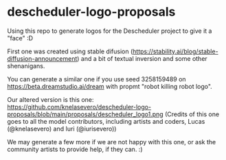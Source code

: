 # descheduler-logo-proposals

Using this repo to generate logos for the Descheduler project to give it a "face" :D

First one was created using stable difusion (https://stability.ai/blog/stable-diffusion-announcement) and a bit of textual inversion and some other shenanigans.

You can generate a similar one if you use seed 3258159489 on https://beta.dreamstudio.ai/dream with propmt "robot killing robot logo".

Our altered version is this one: https://github.com/knelasevero/descheduler-logo-proposals/blob/main/proposals/descheduler_logo1.png (Credits of this one goes to all the model contributors, including artists and coders, Lucas (@knelasevero) and Iuri (@iurisevero))

We may generate a few more if we are not happy with this one, or ask the community artists to provide help, if they can. :)
